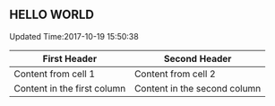 ## HELLO WORLD
Updated Time:2017-10-19 15:50:38

First Header | Second Header
------------ | -------------
Content from cell 1 | Content from cell 2
Content in the first column | Content in the second column
